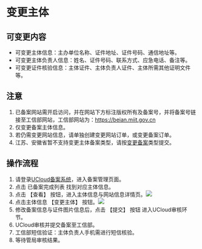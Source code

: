 

# 变更主体

## 可变更内容

- 可变更主体信息：主办单位名称、证件地址、证件号码、通信地址等。
- 可变更主体负责人信息：姓名、证件号码、联系方式、应急电话、备注等。
- 可变更证件核验信息：主体证件、主体负责人证件、主体所需其他证明文件等。

## 注意

1. 已备案网站需开启访问，并在网站下方标注版权所有及备案号，并将备案号链接至工信部网站，工信部网站为：https://beian.miit.gov.cn
2. 仅变更备案主体信息。
3. 若仍需变更网站信息，请单独创建变更网站订单，或变更备案订单。
4. 江苏、安徽省暂不支持变更主体备案类型，请按[变更备案](https://docs.ucloud.cn/beian1/guidance/guidance7)类型提交。

## 操作流程

1. 请登录[UCloud备案系统](https://console.ucloud.cn/icp/)，进入备案管理页面。
2. 点击 已备案完成列表 找到对应主体信息。
3. 点击 【查看】 按钮，进入主体信息与网站信息详情页。![](https://www-s.ucloud.cn/2022/09/20fa94a3119c0dd96290c85b1096b81a_1664421708403.png)
4. 点击主体信息 【变更主体】 按钮。![](https://www-s.ucloud.cn/2023/04/ea7dc8ff7ef8934d04ced24a66cb274d_1680600598802.png)
5. 修改备案信息与证件图片信息后，点击 【提交】 按钮 进入UCloud审核环节。
6. UCloud审核并提交备案至工信部。
7. 工信部短信验证：主体负责人手机需进行短信核验。
8. 等待管局审核结果。